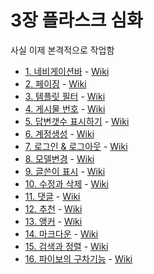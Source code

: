 # 3장 플라스크 심화

사실 이제 본격적으로 작업함

- [1. 네비게이션바](1_네비게이션바) - [Wiki]()
- [2. 페이징](2_페이징) - [Wiki]()
- [3. 템플릿 필터](3_템플릿_필터) - [Wiki]()
- [4. 게시물 번호](4_게시물_번호) - [Wiki]()
- [5. 답변갯수 표시하기](5_답변갯수_표시하기) - [Wiki]()
- [6. 계정생성](6_계정생성) - [Wiki]()
- [7. 로그인 & 로그아웃](7_로그인_로그아웃) - [Wiki]()
- [8. 모델변경](8_모델변경) - [Wiki]()
- [9. 글쓴이 표시](9_글쓴이_표시) - [Wiki]()
- [10. 수정과 삭제](10_수정과_삭제) - [Wiki]()
- [11. 댓글](11_댓글) - [Wiki]()
- [12. 추천](12_추천) - [Wiki]()
- [13. 앵커](13_앵커) - [Wiki]()
- [14. 마크다운](14_마크다운) - [Wiki]()
- [15. 검색과 정렬](15_검색과_정렬) - [Wiki]()
- [16. 파이보의 구차기능](16_파이보의_추가기능) - [Wiki]()

